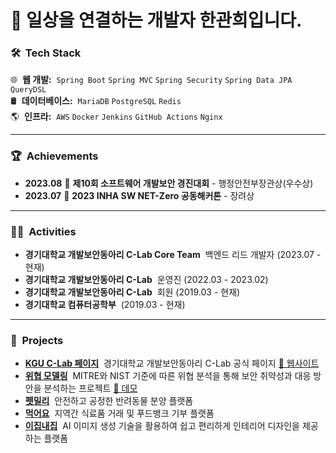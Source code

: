 <h1>👋 일상을 연결하는 개발자 한관희입니다.</h1>

### 🛠 &nbsp;Tech Stack

🌐 &nbsp;**웹 개발:**&nbsp; `Spring Boot` `Spring MVC` `Spring Security` `Spring Data JPA` `QueryDSL`\
🛢 &nbsp;**데이터베이스:**&nbsp; `MariaDB` `PostgreSQL` `Redis`\
🌎 &nbsp;**인프라:**&nbsp; `AWS` `Docker` `Jenkins` `GitHub Actions` `Nginx`

---

### 🏆 &nbsp;Achievements

-   **2023.08**&nbsp;🏅 **제10회 소프트웨어 개발보안 경진대회** - 행정안전부장관상(우수상)
-   **2023.07**&nbsp;🏅 **2023 INHA SW NET-Zero 공동해커톤** - 장려상

---

### 👨‍💻 &nbsp;Activities

-   **경기대학교 개발보안동아리 C-Lab Core Team** &nbsp;백엔드 리드 개발자 (2023.07 - 현재)
-   **경기대학교 개발보안동아리 C-Lab** &nbsp;운영진 (2022.03 - 2023.02)
-   **경기대학교 개발보안동아리 C-Lab** &nbsp;회원 (2019.03 - 현재)
-   **경기대학교 컴퓨터공학부** &nbsp;(2019.03 - 현재)

---

### 💼 &nbsp;Projects

-   **[KGU C-Lab 페이지](https://github.com/KGU-C-Lab/clab-server)** &nbsp;경기대학교 개발보안동아리 C-Lab 공식 페이지 [🔗 웹사이트](https://www.clab.page)
-   **[위협 모델링](https://github.com/KGU-C-Lab/threat-modeling)** &nbsp;MITRE와 NIST 기준에 따른 위협 분석을 통해 보안 취약성과 대응 방안을 분석하는 프로젝트 [🔗 데모](http://43.201.67.139/)
-   **[펫밀리](https://github.com/KGU-C-Lab/petmily-server)** &nbsp;안전하고 공정한 반려동물 분양 플랫폼
-   **[먹어요](https://github.com/InhaHackathon/FoodMarketServer)** &nbsp;지역간 식료품 거래 및 푸드뱅크 기부 플랫폼
-   **[이집내집](https://github.com/EzipNaezip/gd-server)** &nbsp;AI 이미지 생성 기술을 활용하여 쉽고 편리하게 인테리어 디자인을 제공하는 플랫폼
